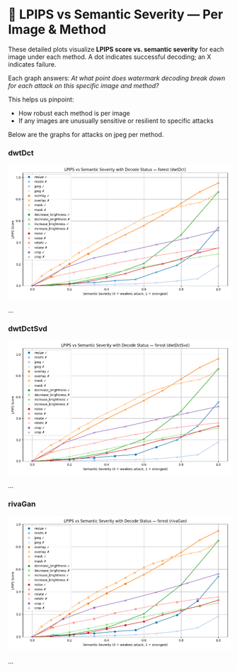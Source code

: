 # 🧠 LPIPS vs Semantic Severity — Per Image & Method

These detailed plots visualize **LPIPS score vs. semantic severity** for each image under each method. A dot indicates successful decoding; an X indicates failure.

Each graph answers: *At what point does watermark decoding break down for each attack on this specific image and method?*

This helps us pinpoint:

- How robust each method is per image
- If any images are unusually sensitive or resilient to specific attacks

Below are the graphs for attacks on jpeg per method.

### dwtDct

![forest](imagewise_decode_graphs/dwtDct_imagewise_decode_graphs/forest_lpips_decode_status.png)

...

### dwtDctSvd

![forest](imagewise_decode_graphs/dwtDctSvd_imagewise_decode_graphs/forest_lpips_decode_status.png)

...

### rivaGan

![forest](imagewise_decode_graphs/rivaGan_imagewise_decode_graphs/forest_lpips_decode_status.png)

...
